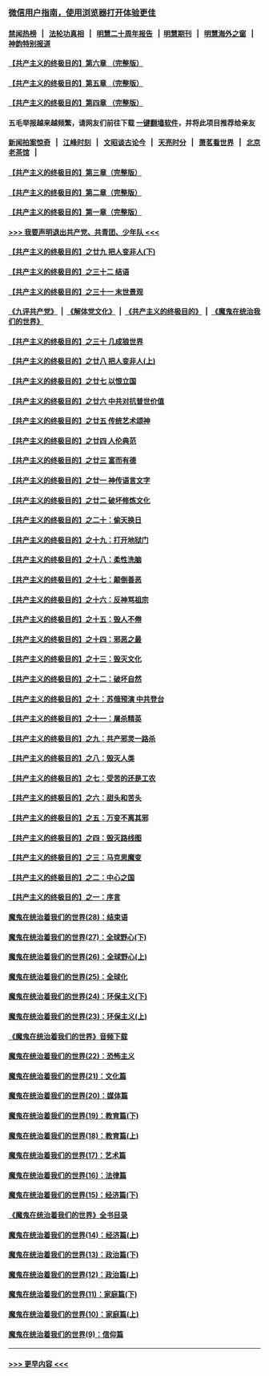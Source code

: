 ### [微信用户指南，使用浏览器打开体验更佳](https://github.com/gfw-breaker/banned-news1/blob/master/indexes/wechat-guide.md?t=0)
#### [禁闻热榜](热点新闻.md?t=0)  &nbsp;&nbsp;|&nbsp;&nbsp; [法轮功真相](https://github.com/gfw-breaker/truth/blob/master/README.md?t=0) &nbsp;&nbsp;|&nbsp;&nbsp; [明慧二十周年报告](https://github.com/gfw-breaker/mh-reports/blob/master/README.md?t=0) &nbsp;&nbsp;|&nbsp;&nbsp;[明慧期刊](https://github.com/gfw-breaker/mh-qikan) &nbsp;&nbsp;|&nbsp;&nbsp; [明慧海外之窗](https://github.com/gfw-breaker/mh-news/blob/master/README.md?t=0) &nbsp;&nbsp;|&nbsp;&nbsp; [神韵特别报道](https://github.com/gfw-breaker/mh-news/blob/master/shenyun.md?t=0)
#### [【共产主义的终极目的】第六章 （完整版）](../pages/nsc422/n11428913.md?t=02142122) 
#### [【共产主义的终极目的】第五章 （完整版）](../pages/nsc422/n11428912.md?t=02142122) 
#### [【共产主义的终极目的】第四章 （完整版）](../pages/nsc422/n11428907.md?t=02142122) 
#### 五毛举报越来越频繁，请网友们前往下载 [一键翻墙软件](https://github.com/gfw-breaker/ssr-accounts)，并将此项目推荐给亲友
#### [新闻拍案惊奇](https://github.com/gfw-breaker/banned-news1/blob/master/pages/link4.md) &nbsp;&nbsp;|&nbsp;&nbsp; [江峰时刻](https://github.com/gfw-breaker/banned-news1/blob/master/pages/link4.md) &nbsp;&nbsp;|&nbsp;&nbsp; [文昭谈古论今](https://github.com/gfw-breaker/banned-news1/blob/master/pages/link4.md) &nbsp;&nbsp;|&nbsp;&nbsp; [天亮时分](https://github.com/gfw-breaker/banned-news1/blob/master/pages/link4.md) &nbsp;&nbsp;|&nbsp;&nbsp; [萧茗看世界](https://github.com/gfw-breaker/banned-news1/blob/master/pages/link4.md) &nbsp;&nbsp;|&nbsp;&nbsp; [北京老茶馆](https://github.com/gfw-breaker/banned-news1/blob/master/pages/link4.md) &nbsp;&nbsp;|&nbsp;&nbsp; 
#### [【共产主义的终极目的】第三章（完整版）](../pages/nsc422/n11428848.md?t=02142122) 
#### [【共产主义的终极目的】第二章（完整版）](../pages/nsc422/n11428831.md?t=02142122) 
#### [【共产主义的终极目的】第一章（完整版）](../pages/nsc422/n11417651.md?t=02142122) 
#### [>>> 我要声明退出共产党、共青团、少年队 <<<](https://github.com/begood0513/goodnews/blob/master/quit/letter.md) 
#### [【共产主义的终极目的】之廿九 把人变非人(下)](../pages/nsc422/n11344140.md?t=02142122) 
#### [【共产主义的终极目的】之三十二 结语](../pages/nsc422/n11360535.md?t=02142122) 
#### [【共产主义的终极目的】之三十一 末世景观](../pages/nsc422/n11351129.md?t=02142122) 
#### [《九评共产党》](https://github.com/begood0513/9ping.md/blob/master/README.md) &nbsp;|&nbsp; [《解体党文化》](../../../../jtdwh.md/blob/master/README.md)  &nbsp;|&nbsp; [《共产主义的终极目的》](../../../../gczydzjmd.md/blob/master/README.md) &nbsp;|&nbsp; [《魔鬼在统治我们的世界》](../../../../mgztzwmdsj.md/blob/master/README.md) 
#### [【共产主义的终极目的】之三十 几成狼世界](../pages/nsc422/n11348280.md?t=02142122) 
#### [【共产主义的终极目的】之廿八 把人变非人(上)](../pages/nsc422/n11340492.md?t=02142122) 
#### [【共产主义的终极目的】之廿七 以恨立国](../pages/nsc422/n11336944.md?t=02142122) 
#### [【共产主义的终极目的】之廿六 中共对抗普世价值](../pages/nsc422/n11324785.md?t=02142122) 
#### [【共产主义的终极目的】之廿五 传统艺术颂神](../pages/nsc422/n11296396.md?t=02142122) 
#### [【共产主义的终极目的】之廿四 人伦典范](../pages/nsc422/n11296397.md?t=02142122) 
#### [【共产主义的终极目的】之廿三 富而有德](../pages/nsc422/n11283598.md?t=02142122) 
#### [【共产主义的终极目的】之廿一 神传语言文字](../pages/nsc422/n11263265.md?t=02142122) 
#### [【共产主义的终极目的】之廿二 破坏修炼文化](../pages/nsc422/n11245728.md?t=02142122) 
#### [【共产主义的终极目的】之二十：偷天换日](../pages/nsc422/n11238846.md?t=02142122) 
#### [【共产主义的终极目的】之十九：打开地狱门](../pages/nsc422/n11206376.md?t=02142122) 
#### [【共产主义的终极目的】之十八：柔性洗脑](../pages/nsc422/n11199994.md?t=02142122) 
#### [【共产主义的终极目的】之十七：颠倒善恶](../pages/nsc422/n11179782.md?t=02142122) 
#### [【共产主义的终极目的】之十六：反神骂祖宗](../pages/nsc422/n11166798.md?t=02142122) 
#### [【共产主义的终极目的】之十五：毁人不倦](../pages/nsc422/n11166792.md?t=02142122) 
#### [【共产主义的终极目的】之十四：邪恶之最](../pages/nsc422/n11150249.md?t=02142122) 
#### [【共产主义的终极目的】之十三：毁灭文化](../pages/nsc422/n11135227.md?t=02142122) 
#### [【共产主义的终极目的】之十二：破坏自然](../pages/nsc422/n11135214.md?t=02142122) 
#### [【共产主义的终极目的】之十：苏俄预演 中共登台](../pages/nsc422/n11118424.md?t=02142122) 
#### [【共产主义的终极目的】之十一：屠杀精英](../pages/nsc422/n11118442.md?t=02142122) 
#### [【共产主义的终极目的】之九：共产邪灵一路杀](../pages/nsc422/n11114139.md?t=02142122) 
#### [【共产主义的终极目的】之八：毁灭人类](../pages/nsc422/n11108503.md?t=02142122) 
#### [【共产主义的终极目的】之七：受苦的还是工农](../pages/nsc422/n11101809.md?t=02142122) 
#### [【共产主义的终极目的】之六：甜头和苦头](../pages/nsc422/n11096971.md?t=02142122) 
#### [【共产主义的终极目的】之五：万变不离其邪](../pages/nsc422/n11091285.md?t=02142122) 
#### [【共产主义的终极目的】之四：毁灭路线图](../pages/nsc422/n11086284.md?t=02142122) 
#### [【共产主义的终极目的】之三：马克思魔变](../pages/nsc422/n11061941.md?t=02142122) 
#### [【共产主义的终极目的】之二：中心之国](../pages/nsc422/n11047728.md?t=02142122) 
#### [【共产主义的终极目的】之一：序言](../pages/nsc422/n11086077.md?t=02142122) 
#### [魔鬼在统治着我们的世界(28)：结束语](../pages/nsc422/n10936246.md?t=02142122) 
#### [魔鬼在统治着我们的世界(27)：全球野心(下)](../pages/nsc422/n10928319.md?t=02142122) 
#### [魔鬼在统治着我们的世界(26)：全球野心(上)](../pages/nsc422/n10900318.md?t=02142122) 
#### [魔鬼在统治着我们的世界(25)：全球化](../pages/nsc422/n10788205.md?t=02142122) 
#### [魔鬼在统治着我们的世界(24)：环保主义(下)](../pages/nsc422/n10695307.md?t=02142122) 
#### [魔鬼在统治着我们的世界(23)：环保主义(上)](../pages/nsc422/n10688613.md?t=02142122) 
#### [《魔鬼在统治着我们的世界》音频下载](../pages/nsc422/n10635553.md?t=02142122) 
#### [魔鬼在统治着我们的世界(22)：恐怖主义](../pages/nsc422/n10614727.md?t=02142122) 
#### [魔鬼在统治着我们的世界(21)：文化篇](../pages/nsc422/n10597706.md?t=02142122) 
#### [魔鬼在统治着我们的世界(20)：媒体篇](../pages/nsc422/n10586579.md?t=02142122) 
#### [魔鬼在统治着我们的世界(19)：教育篇(下)](../pages/nsc422/n10564808.md?t=02142122) 
#### [魔鬼在统治着我们的世界(18)：教育篇(上)](../pages/nsc422/n10526970.md?t=02142122) 
#### [魔鬼在统治着我们的世界(17)：艺术篇](../pages/nsc422/n10499093.md?t=02142122) 
#### [魔鬼在统治着我们的世界(16)：法律篇](../pages/nsc422/n10485969.md?t=02142122) 
#### [魔鬼在统治着我们的世界(15)：经济篇(下)](../pages/nsc422/n10469975.md?t=02142122) 
#### [《魔鬼在统治着我们的世界》全书目录](../pages/nsc422/n10464261.md?t=02142122) 
#### [魔鬼在统治着我们的世界(14)：经济篇(上)](../pages/nsc422/n10457370.md?t=02142122) 
#### [魔鬼在统治着我们的世界(13)：政治篇(下)](../pages/nsc422/n10448270.md?t=02142122) 
#### [魔鬼在统治着我们的世界(12)：政治篇(上)](../pages/nsc422/n10444576.md?t=02142122) 
#### [魔鬼在统治着我们的世界(11)：家庭篇(下)](../pages/nsc422/n10440961.md?t=02142122) 
#### [魔鬼在统治着我们的世界(10)：家庭篇(上)](../pages/nsc422/n10435448.md?t=02142122) 
#### [魔鬼在统治着我们的世界(9)：信仰篇](../pages/nsc422/n10432159.md?t=02142122) 

----
#### [ >>> 更早内容 <<< ](../indexes/nsc422-earlier.md)

